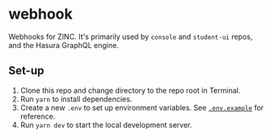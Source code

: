 # webhook

Webhooks for ZINC. It's primarily used by `console` and `student-ui` repos, and the Hasura GraphQL engine.

## Set-up

1. Clone this repo and change directory to the repo root in Terminal.
2. Run `yarn` to install dependencies.
3. Create a new `.env` to set up environment variables. See [`.env.example`](./.env.example) for reference.
4. Run `yarn dev` to start the local development server.
